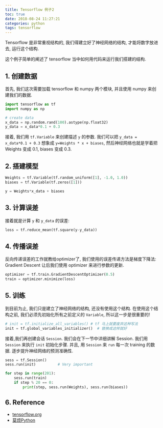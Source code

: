 ```yaml
---
title: Tensorflow 例子2
toc: true
date: 2018-08-24 11:27:21
categories: python
tags: tensorflow
---
```


Tensorflow 是非常重视结构的, 我们得建立好了神经网络的结构, 才能将数字放进去, 运行这个结构.

<!-- more -->

这个例子简单的阐述了 tensorflow 当中如何用代码来运行我们搭建的结构.

## 1. 创建数据

首先, 我们这次需要加载 tensorflow 和 numpy 两个模块, 并且使用 numpy 来创建我们的数据.

```python
import tensorflow as tf
import numpy as np

# create data
x_data = np.random.rand(100).astype(np.float32)
y_data = x_data*0.1 + 0.3
```

接着, 我们用 `tf.Variable` 来创建描述 `y` 的参数. 我们可以把 `y_data = x_data*0.1 + 0.3` 想象成 `y=Weights * x + biases`, 然后神经网络也就是学着把 Weights 变成 0.1, biases 变成 0.3.

## 2. 搭建模型

```python
Weights = tf.Variable(tf.random_uniform([1], -1.0, 1.0))
biases = tf.Variable(tf.zeros([1]))

y = Weights*x_data + biases
```

## 3. 计算误差

接着就是计算 `y` 和 `y_data` 的误差:

```python
loss = tf.reduce_mean(tf.square(y-y_data))
```

## 4. 传播误差

反向传递误差的工作就教给optimizer了, 我们使用的误差传递方法是梯度下降法: Gradient Descent 让后我们使用 optimizer 来进行参数的更新.

```python
optimizer = tf.train.GradientDescentOptimizer(0.5)
train = optimizer.minimize(loss)
```

## 5. 训练

到目前为止, 我们只是建立了神经网络的结构, 还没有使用这个结构. 在使用这个结构之前, 我们必须先初始化所有之前定义的 `Variable`, 所以这一步是很重要的!

```python
# init = tf.initialize_all_variables() # tf 马上就要废弃这种写法
init = tf.global_variables_initializer()  # 替换成这样就好
```

接着,我们再创建会话 `Session`. 我们会在下一节中详细讲解 Session. 我们用 `Session` 来执行 `init` 初始化步骤. 并且, 用 `Session` 来 `run` 每一次 training 的数据. 逐步提升神经网络的预测准确性.

```python
sess = tf.Session()
sess.run(init)          # Very important

for step in range(201):
    sess.run(train)
    if step % 20 == 0:
        print(step, sess.run(Weights), sess.run(biases))
```

## 6. Reference

- [tensorflow.org][1]
- [莫烦Python][3]

[1]: https://www.tensorflow.org/
[2]: https://www.tensorflow.org/get_started/
[3]: https://morvanzhou.github.io/tutorials/machine-learning/tensorflow/

[img1]: /images/python/tensorflow-1-why.gif


